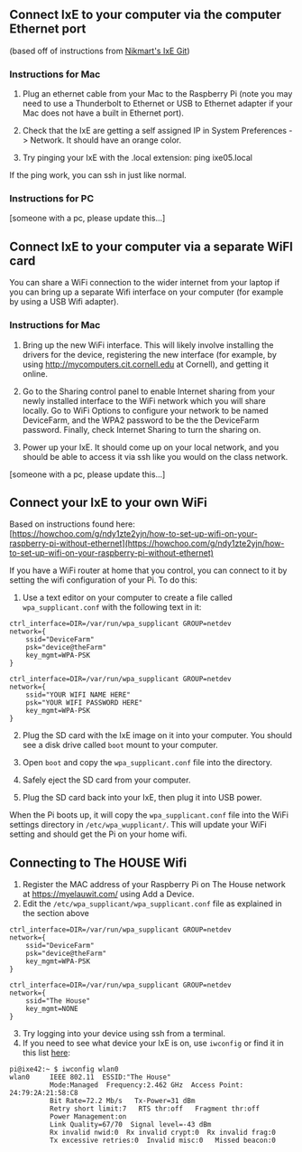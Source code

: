 
## Connect IxE to your computer via the computer Ethernet port

(based off of instructions from [Nikmart's IxE Git](https://github.com/nikmart/interaction-engine/wiki/Connect-IxE-to-your-computer-via-Ethernet-port))

### Instructions for Mac

1. Plug an ethernet cable from your Mac to the Raspberry Pi (note you may need to use a Thunderbolt to Ethernet or USB to Ethernet adapter if your Mac does not have a built in Ethernet port).

2. Check that the IxE are getting a self assigned IP in System Preferences -> Network. It should have an orange color.

3. Try pinging your IxE with the .local extension: ping ixe05.local

If the ping work, you can ssh in just like normal.

### Instructions for PC

[someone with a pc, please update this...]

## Connect IxE to your computer via a separate WiFI card

You can share a WiFi connection to the wider internet from your laptop if you can bring up a separate Wifi interface on your computer (for example by using a USB Wifi adapter).

### Instructions for Mac

1. Bring up the new WiFi interface. This will likely involve installing the drivers for the device, registering the new interface (for example, by using http://mycomputers.cit.cornell.edu at Cornell), and getting it online.

1. Go to the Sharing control panel to enable Internet sharing from your newly installed interface to the WiFi network which you will share locally. Go to WiFi Options to configure your network to be named DeviceFarm, and the WPA2 password to be the the DeviceFarm password. Finally, check Internet Sharing to turn the sharing on.

1. Power up your IxE. It should come up on your local network, and you should be able to access it via ssh like you would on the class network.

[someone with a pc, please update this...]

## Connect your IxE to your own WiFi

Based on instructions found here: [https://howchoo.com/g/ndy1zte2yjn/how-to-set-up-wifi-on-your-raspberry-pi-without-ethernet](https://howchoo.com/g/ndy1zte2yjn/how-to-set-up-wifi-on-your-raspberry-pi-without-ethernet)

If you have a WiFi router at home that you control, you can connect to it by setting the wifi configuration of your Pi. To do this:

1. Use a text editor on your computer to create a file called `wpa_supplicant.conf` with the following text in it:

```shell
ctrl_interface=DIR=/var/run/wpa_supplicant GROUP=netdev
network={
    ssid="DeviceFarm"
    psk="device@theFarm"
    key_mgmt=WPA-PSK
}

ctrl_interface=DIR=/var/run/wpa_supplicant GROUP=netdev
network={
    ssid="YOUR WIFI NAME HERE"
    psk="YOUR WIFI PASSWORD HERE"
    key_mgmt=WPA-PSK
}
```
2. Plug the SD card with the IxE image on it into your computer.
You should see a disk drive called `boot` mount to your computer.

3. Open `boot` and copy the `wpa_supplicant.conf` file into the directory.

4. Safely eject the SD card from your computer.

5. Plug the SD card back into your IxE, then plug it into USB power.

When the Pi boots up, it will copy the `wpa_supplicant.conf` file into the WiFi settings directory in `/etc/wpa_wupplicant/`. This will update your WiFi setting and should get the Pi on your home wifi.

## Connecting to The HOUSE Wifi

1. Register the MAC address of your Raspberry Pi on The House network at https://myelauwit.com/ using Add a Device.
1. Edit the `/etc/wpa_supplicant/wpa_supplicant.conf` file as explained in the section above

```shell
ctrl_interface=DIR=/var/run/wpa_supplicant GROUP=netdev
network={
    ssid="DeviceFarm"
    psk="device@theFarm"
    key_mgmt=WPA-PSK
}

ctrl_interface=DIR=/var/run/wpa_supplicant GROUP=netdev
network={
    ssid="The House"
    key_mgmt=NONE
}
```
3. Try logging into your device using ssh from a terminal.
4. If you need to see what device your IxE is on, use `iwconfig` or find it in this list [here](https://interactivedevice18.slack.com/files/U90LA9TLH/F92HXB020/ixe_ip_mac_hostname.xlsx):

```shell
pi@ixe42:~ $ iwconfig wlan0
wlan0     IEEE 802.11  ESSID:"The House"  
          Mode:Managed  Frequency:2.462 GHz  Access Point: 24:79:2A:21:58:C8   
          Bit Rate=72.2 Mb/s   Tx-Power=31 dBm   
          Retry short limit:7   RTS thr:off   Fragment thr:off
          Power Management:on
          Link Quality=67/70  Signal level=-43 dBm  
          Rx invalid nwid:0  Rx invalid crypt:0  Rx invalid frag:0
          Tx excessive retries:0  Invalid misc:0   Missed beacon:0
```